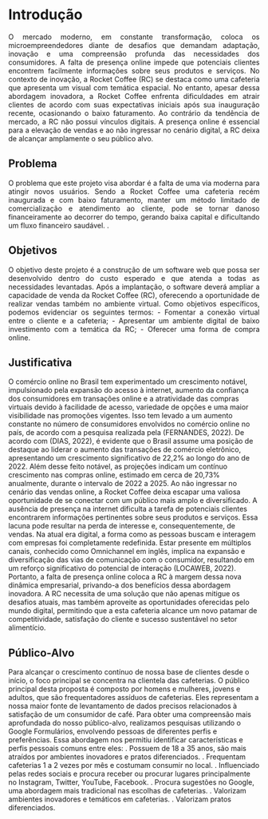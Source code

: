 # Introdução
<p align="justify"> O mercado moderno, em constante transformação, coloca os microempreendedores diante de desafios que demandam adaptação, inovação e uma compreensão profunda das necessidades dos consumidores. A falta de presença online impede que potenciais clientes encontrem facilmente informações sobre seus produtos e serviços.
No contexto de inovação, a Rocket Coffee (RC) se destaca como uma cafeteria que apresenta um visual com temática espacial. No entanto, apesar dessa abordagem inovadora, a Rocket Coffee enfrenta dificuldades em atrair clientes de acordo com suas expectativas iniciais após sua inauguração recente, ocasionando o baixo faturamento.
Ao contrário da tendência de mercado, a RC não possui vínculos digitais. A presença online é essencial para a elevação de vendas e ao não ingressar no cenário digital, a RC deixa de alcançar amplamente o seu público alvo.  </p>

## Problema
<p align="justify"> O problema que este projeto visa abordar é a falta de uma via moderna para atingir novos usuários. Sendo a Rocket Coffee uma cafeteria recém inaugurada e com baixo faturamento, manter um método limitado de comercialização e atendimento ao cliente, pode se tornar danoso financeiramente ao decorrer do tempo, gerando baixa capital e dificultando um fluxo financeiro saudável.
. </p>


## Objetivos
<p align="justify"> O objetivo deste projeto é a construção de um software web que possa ser desenvolvido dentro do custo esperado e que atenda a todas as necessidades levantadas. Após a implantação, o software deverá ampliar a capacidade de venda da Rocket Coffee (RC), oferecendo a oportunidade de realizar vendas também no ambiente virtual. 
Como objetivos específicos, podemos evidenciar os seguintes termos: 
- Fomentar a conexão virtual entre o cliente e a cafeteria;
- Apresentar um ambiente digital de baixo investimento com a temática da RC;
- Oferecer uma forma de compra online. 

## Justificativa

O comércio online no Brasil tem experimentado um crescimento notável, impulsionado pela expansão do acesso à internet, aumento da confiança dos consumidores em transações online e a atratividade das compras virtuais devido à facilidade de acesso, variedade de opções e uma maior visibilidade nas promoções vigentes. Isso tem levado a um aumento constante no número de consumidores envolvidos no comércio online no país, de acordo com a pesquisa realizada pela (FERNANDES, 2022).
De acordo com (DIAS, 2022), é evidente que o Brasil assume uma posição de destaque ao liderar o aumento das transações de comércio eletrônico, apresentando um crescimento significativo de 22,2% ao longo do ano de 2022. Além desse feito notável, as projeções indicam um contínuo crescimento nas compras online, estimado em cerca de 20,73% anualmente, durante o intervalo de 2022 a 2025.
Ao não ingressar no cenário das vendas online, a Rocket Coffee deixa escapar uma valiosa oportunidade de se conectar com um público mais amplo e diversificado. A ausência de presença na internet dificulta a tarefa de potenciais clientes encontrarem informações pertinentes sobre seus produtos e serviços. Essa lacuna pode resultar na perda de interesse e, consequentemente, de vendas. Na atual era digital, a forma como as pessoas buscam e interagem com empresas foi completamente redefinida. Estar presente em múltiplos canais, conhecido como Omnichannel em inglês, implica na expansão e diversificação das vias de comunicação com o consumidor, resultando em um reforço significativo do potencial de interação (LOCAWEB, 2022). Portanto, a falta de presença online coloca a RC à margem dessa nova dinâmica empresarial, privando-a dos benefícios dessa abordagem inovadora.
A RC necessita de uma solução que não apenas mitigue os desafios atuais, mas também aproveite as oportunidades oferecidas pelo mundo digital, permitindo que a esta cafeteria alcance um novo patamar de competitividade, satisfação do cliente e sucesso sustentável no setor alimentício.


## Público-Alvo

Para alcançar o crescimento contínuo de nossa base de clientes desde o início, o foco principal se concentra na clientela das cafeterias.
O público principal desta proposta é composto por homens e mulheres, jovens e adultos, que são frequentadores assíduos de cafeterias. Eles representam a nossa maior fonte de levantamento de dados precisos relacionados à satisfação de um consumidor de café.
Para obter uma compreensão mais aprofundada do nosso público-alvo, realizamos pesquisas utilizando o Google Formulários, envolvendo pessoas de diferentes perfis e preferências. Essa abordagem nos permitiu identificar características e perfis pessoais comuns entre eles:
. Possuem de 18 a 35 anos, são mais atraídos por ambientes inovadores e pratos diferenciados.
. Frequentam cafeterias 1 a 2 vezes por mês e costumam consumir no local.
. Influenciado pelas redes sociais e procura receber ou procurar lugares principalmente no Instagram, Twitter, YouTube, Facebook.
. Procura sugestões no Google, uma abordagem mais tradicional nas escolhas de cafeterias.
. Valorizam ambientes inovadores e temáticos em cafeterias.
. Valorizam pratos diferenciados.


